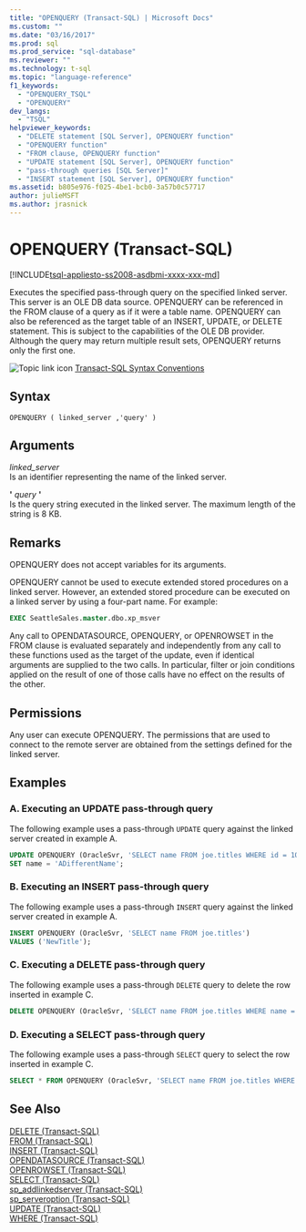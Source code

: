 ```yaml
---
title: "OPENQUERY (Transact-SQL) | Microsoft Docs"
ms.custom: ""
ms.date: "03/16/2017"
ms.prod: sql
ms.prod_service: "sql-database"
ms.reviewer: ""
ms.technology: t-sql
ms.topic: "language-reference"
f1_keywords: 
  - "OPENQUERY_TSQL"
  - "OPENQUERY"
dev_langs: 
  - "TSQL"
helpviewer_keywords: 
  - "DELETE statement [SQL Server], OPENQUERY function"
  - "OPENQUERY function"
  - "FROM clause, OPENQUERY function"
  - "UPDATE statement [SQL Server], OPENQUERY function"
  - "pass-through queries [SQL Server]"
  - "INSERT statement [SQL Server], OPENQUERY function"
ms.assetid: b805e976-f025-4be1-bcb0-3a57b0c57717
author: julieMSFT
ms.author: jrasnick
---
```

# OPENQUERY (Transact-SQL)
[!INCLUDE[tsql-appliesto-ss2008-asdbmi-xxxx-xxx-md](../../includes/tsql-appliesto-ss2008-asdbmi-xxxx-xxx-md.md)]

  Executes the specified pass-through query on the specified linked server. This server is an OLE DB data source. OPENQUERY can be referenced in the FROM clause of a query as if it were a table name. OPENQUERY can also be referenced as the target table of an INSERT, UPDATE, or DELETE statement. This is subject to the capabilities of the OLE DB provider. Although the query may return multiple result sets, OPENQUERY returns only the first one.  
  
 ![Topic link icon](../../database-engine/configure-windows/media/topic-link.gif "Topic link icon") [Transact-SQL Syntax Conventions](../../t-sql/language-elements/transact-sql-syntax-conventions-transact-sql.md)  
  
## Syntax  
  
```  
OPENQUERY ( linked_server ,'query' )  
```  
  
## Arguments  
 *linked_server*  
 Is an identifier representing the name of the linked server.  
  
 **'** *query* **'**  
 Is the query string executed in the linked server. The maximum length of the string is 8 KB.  
  
## Remarks  
 OPENQUERY does not accept variables for its arguments.  
  
 OPENQUERY cannot be used to execute extended stored procedures on a linked server. However, an extended stored procedure can be executed on a linked server by using a four-part name. For example:  
  
```sql  
EXEC SeattleSales.master.dbo.xp_msver  
```  
  
 Any call to OPENDATASOURCE, OPENQUERY, or OPENROWSET in the FROM clause is evaluated separately and independently from any call to these functions used as the target of the update, even if identical arguments are supplied to the two calls. In particular, filter or join conditions applied on the result of one of those calls have no effect on the results of the other.  
  
## Permissions  
 Any user can execute OPENQUERY. The permissions that are used to connect to the remote server are obtained from the settings defined for the linked server.  
  
## Examples  
  
### A. Executing an UPDATE pass-through query  
 The following example uses a pass-through `UPDATE` query against the linked server created in example A.  
  
```sql  
UPDATE OPENQUERY (OracleSvr, 'SELECT name FROM joe.titles WHERE id = 101')   
SET name = 'ADifferentName';  
```  
  
### B. Executing an INSERT pass-through query  
 The following example uses a pass-through `INSERT` query against the linked server created in example A.  
  
```sql  
INSERT OPENQUERY (OracleSvr, 'SELECT name FROM joe.titles')  
VALUES ('NewTitle');  
```  
  
### C. Executing a DELETE pass-through query  
 The following example uses a pass-through `DELETE` query to delete the row inserted in example C.  
  
```sql  
DELETE OPENQUERY (OracleSvr, 'SELECT name FROM joe.titles WHERE name = ''NewTitle''');  
```  
  
### D. Executing a SELECT pass-through query  
 The following example uses a pass-through `SELECT` query to select the row inserted in example C.  
  
```sql  
SELECT * FROM OPENQUERY (OracleSvr, 'SELECT name FROM joe.titles WHERE name = ''NewTitle''');  
```  
    
## See Also  
 [DELETE &#40;Transact-SQL&#41;](../../t-sql/statements/delete-transact-sql.md)   
 [FROM &#40;Transact-SQL&#41;](../../t-sql/queries/from-transact-sql.md)   
 [INSERT &#40;Transact-SQL&#41;](../../t-sql/statements/insert-transact-sql.md)   
 [OPENDATASOURCE &#40;Transact-SQL&#41;](../../t-sql/functions/opendatasource-transact-sql.md)   
 [OPENROWSET &#40;Transact-SQL&#41;](../../t-sql/functions/openrowset-transact-sql.md)   
 [SELECT &#40;Transact-SQL&#41;](../../t-sql/queries/select-transact-sql.md)   
 [sp_addlinkedserver &#40;Transact-SQL&#41;](../../relational-databases/system-stored-procedures/sp-addlinkedserver-transact-sql.md)   
 [sp_serveroption &#40;Transact-SQL&#41;](../../relational-databases/system-stored-procedures/sp-serveroption-transact-sql.md)   
 [UPDATE &#40;Transact-SQL&#41;](../../t-sql/queries/update-transact-sql.md)   
 [WHERE &#40;Transact-SQL&#41;](../../t-sql/queries/where-transact-sql.md)  
  
  

